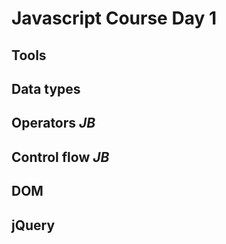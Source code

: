 # Javascript Course Day 1

## Tools
## Data types
## Operators _JB_
## Control flow _JB_
## DOM
## jQuery
